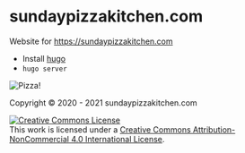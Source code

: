 # sundaypizzakitchen.com

Website for https://sundaypizzakitchen.com

- Install [hugo](https://gohugo.io/)
- `hugo server`

![Pizza!](content/post/2020-10-04/featured.jpg)

Copyright © 2020 - 2021 sundaypizzakitchen.com

<a rel="license" href="http://creativecommons.org/licenses/by-nc/4.0/"><img alt="Creative Commons License" style="border-width:0" src="https://i.creativecommons.org/l/by-nc/4.0/88x31.png" /></a><br />This work is licensed under a <a rel="license" href="http://creativecommons.org/licenses/by-nc/4.0/">Creative Commons Attribution-NonCommercial 4.0 International License</a>.

